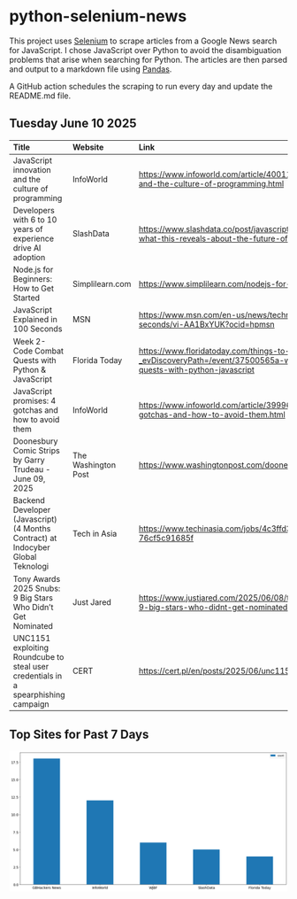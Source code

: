 # python-selenium-news

This project uses [Selenium](https://www.seleniumhq.org/) to scrape articles from a Google News search for JavaScript.
I chose JavaScript over Python to avoid the disambiguation problems that arise when searching for Python.
The articles are then parsed and output to a markdown file using [Pandas](https://pandas.pydata.org/).

A GitHub action schedules the scraping to run every day and update the README.md file.

## Tuesday June 10 2025


| Title                                                                              | Website             | Link                                                                                                                                 |
|:-----------------------------------------------------------------------------------|:--------------------|:-------------------------------------------------------------------------------------------------------------------------------------|
| JavaScript innovation and the culture of programming                               | InfoWorld           | https://www.infoworld.com/article/4001113/javascript-innovation-and-the-culture-of-programming.html                                  |
| Developers with 6 to 10 years of experience drive AI adoption                      | SlashData           | https://www.slashdata.co/post/javascript-has-28-million-users-what-this-reveals-about-the-future-of-global-tech-teams                |
| Node.js for Beginners: How to Get Started                                          | Simplilearn.com     | https://www.simplilearn.com/nodejs-for-beginners-article                                                                             |
| JavaScript Explained in 100 Seconds                                                | MSN                 | https://www.msn.com/en-us/news/technology/javascript-in-100-seconds/vi-AA1BxYUK?ocid=hpmsn                                           |
| Week 2- Code Combat Quests with Python & JavaScript                                | Florida Today       | https://www.floridatoday.com/things-to-do/events/?_evDiscoveryPath=/event/37500565a-week-2-code-combat-quests-with-python-javascript |
| JavaScript promises: 4 gotchas and how to avoid them                               | InfoWorld           | https://www.infoworld.com/article/3999603/javascript-promises-4-gotchas-and-how-to-avoid-them.html                                   |
| Doonesbury Comic Strips by Garry Trudeau - June 09, 2025                           | The Washington Post | https://www.washingtonpost.com/doonesbury/strip/archive/2025/6/9                                                                     |
| Backend Developer (Javascript)(4 Months Contract) at Indocyber Global Teknologi    | Tech in Asia        | https://www.techinasia.com/jobs/4c3ffd31-ecca-44da-8674-76cf5c91685f                                                                 |
| Tony Awards 2025 Snubs: 9 Big Stars Who Didn’t Get Nominated                       | Just Jared          | https://www.justjared.com/2025/06/08/tony-awards-2025-snubs-9-big-stars-who-didnt-get-nominated/5/                                   |
| UNC1151 exploiting Roundcube to steal user credentials in a spearphishing campaign | CERT                | https://cert.pl/en/posts/2025/06/unc1151-campaign-roundcube/                                                                         |
## Top Sites for Past 7 Days

![Graph of Top Sites](https://raw.githubusercontent.com/dan-mba/python-selenium-news/main/last-week.png)

